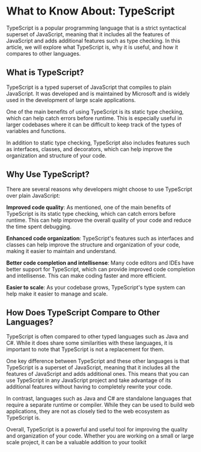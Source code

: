 # What to Know About: TypeScript

TypeScript is a popular programming language that is a strict syntactical superset of JavaScript, meaning that it includes all the features of JavaScript and adds additional features such as type checking. In this article, we will explore what TypeScript is, why it is useful, and how it compares to other languages.

## What is TypeScript?
TypeScript is a typed superset of JavaScript that compiles to plain JavaScript. It was developed and is maintained by Microsoft and is widely used in the development of large scale applications.

One of the main benefits of using TypeScript is its static type checking, which can help catch errors before runtime. This is especially useful in larger codebases where it can be difficult to keep track of the types of variables and functions.

In addition to static type checking, TypeScript also includes features such as interfaces, classes, and decorators, which can help improve the organization and structure of your code.

## Why Use TypeScript?
There are several reasons why developers might choose to use TypeScript over plain JavaScript:

**Improved code quality**: As mentioned, one of the main benefits of TypeScript is its static type checking, which can catch errors before runtime. This can help improve the overall quality of your code and reduce the time spent debugging.

**Enhanced code organization**: TypeScript's features such as interfaces and classes can help improve the structure and organization of your code, making it easier to maintain and understand.

**Better code completion and intellisense**: Many code editors and IDEs have better support for TypeScript, which can provide improved code completion and intellisense. This can make coding faster and more efficient.

**Easier to scale**: As your codebase grows, TypeScript's type system can help make it easier to manage and scale.

## How Does TypeScript Compare to Other Languages?
TypeScript is often compared to other typed languages such as Java and C#. While it does share some similarities with these languages, it is important to note that TypeScript is not a replacement for them.

One key difference between TypeScript and these other languages is that TypeScript is a superset of JavaScript, meaning that it includes all the features of JavaScript and adds additional ones. This means that you can use TypeScript in any JavaScript project and take advantage of its additional features without having to completely rewrite your code.

In contrast, languages such as Java and C# are standalone languages that require a separate runtime or compiler. While they can be used to build web applications, they are not as closely tied to the web ecosystem as TypeScript is.

Overall, TypeScript is a powerful and useful tool for improving the quality and organization of your code. Whether you are working on a small or large scale project, it can be a valuable addition to your toolkit